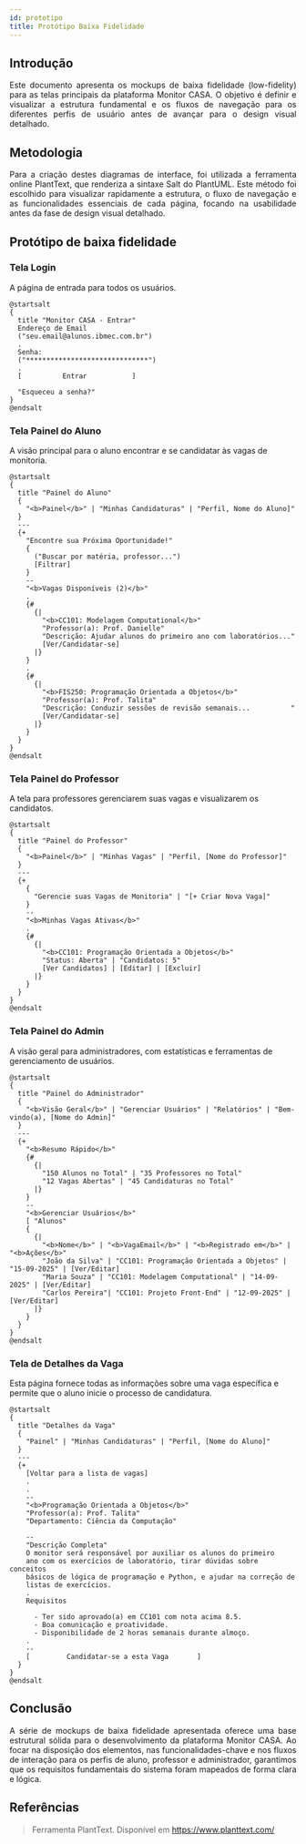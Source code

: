 ```yaml
---
id: prototipo
title: Protótipo Baixa Fidelidade
---
```

## Introdução

<p align = "justify">
Este documento apresenta os mockups de baixa fidelidade (low-fidelity) para as telas principais da plataforma Monitor CASA.  O objetivo é definir e visualizar a estrutura fundamental e os fluxos de navegação para os diferentes perfis de usuário antes de avançar para o design visual detalhado.
</p>

## Metodologia

<p align = "justify">
Para a criação destes diagramas de interface, foi utilizada a ferramenta online PlantText, que renderiza a sintaxe Salt do PlantUML. Este método foi escolhido para visualizar rapidamente a estrutura, o fluxo de navegação e as funcionalidades essenciais de cada página, focando na usabilidade antes da fase de design visual detalhado. 
</p>

## Protótipo de baixa fidelidade

### Tela Login
A página de entrada para todos os usuários.



```puml
@startsalt
{
  title "Monitor CASA - Entrar"
  Endereço de Email
  ("seu.email@alunos.ibmec.com.br")
  .
  Senha:
  ("******************************")
  .
  [          Entrar           ]
  
  "Esqueceu a senha?"
}
@endsalt

```

### Tela Painel do Aluno
A visão principal para o aluno encontrar e se candidatar às vagas de monitoria.

```puml
@startsalt
{
  title "Painel do Aluno"
  {
    "<b>Painel</b>" | "Minhas Candidaturas" | "Perfil, Nome do Aluno]"
  }
  ---
  {+
    "Encontre sua Próxima Oportunidade!"
    {
      ("Buscar por matéria, professor...")
      [Filtrar]
    }
    --
    "<b>Vagas Disponíveis (2)</b>"
    .
    {#
      {|
        "<b>CC101: Modelagem Computational</b>"
        "Professor(a): Prof. Danielle"
        "Descrição: Ajudar alunos do primeiro ano com laboratórios..."
        [Ver/Candidatar-se]
      |}
    }
    .
    {#
      {|
        "<b>FIS250: Programação Orientada a Objetos</b>"
        "Professor(a): Prof. Talita"
        "Descrição: Conduzir sessões de revisão semanais...          "
        [Ver/Candidatar-se]
      |}
    }
  }
}
@endsalt    
```

### Tela Painel do Professor
A tela para professores gerenciarem suas vagas e visualizarem os candidatos.


```puml
@startsalt
{
  title "Painel do Professor"
  {
    "<b>Painel</b>" | "Minhas Vagas" | "Perfil, [Nome do Professor]"
  }
  ---
  {+
    {
      "Gerencie suas Vagas de Monitoria" | "[+ Criar Nova Vaga]"
    }
    --
    "<b>Minhas Vagas Ativas</b>"
    .
    {#
      {|
        "<b>CC101: Programação Orientada a Objetos</b>"
        "Status: Aberta" | "Candidatos: 5" 
        [Ver Candidatos] | [Editar] | [Excluir]
      |}
    }
  }
}
@endsalt
```

### Tela Painel do Admin
A visão geral para administradores, com estatísticas e ferramentas de gerenciamento de usuários.


```puml
@startsalt
{
  title "Painel do Administrador"
  {
    "<b>Visão Geral</b>" | "Gerenciar Usuários" | "Relatórios" | "Bem-vindo(a), [Nome do Admin]"
  }
  ---
  {+
    "<b>Resumo Rápido</b>"
    {#
      {|
        "150 Alunos no Total" | "35 Professores no Total"
        "12 Vagas Abertas" | "45 Candidaturas no Total"
      |}
    }
    --
    "<b>Gerenciar Usuários</b>"
    [ "Alunos"
    {
      {|
        "<b>Nome</b>" | "<b>VagaEmail</b>" | "<b>Registrado em</b>" | "<b>Ações</b>"
        "João da Silva" | "CC101: Programação Orientada a Objetos" | "15-09-2025" | [Ver/Editar]
        "Maria Souza" | "CC101: Modelagem Computational" | "14-09-2025" | [Ver/Editar]
        "Carlos Pereira"| "CC101: Projeto Front-End" | "12-09-2025" | [Ver/Editar]
      |}
    }
  }
}
@endsalt
```


### Tela de Detalhes da Vaga
Esta página fornece todas as informações sobre uma vaga específica e permite que o aluno inicie o processo de candidatura.

```puml
@startsalt
{
  title "Detalhes da Vaga"
  {
    "Painel" | "Minhas Candidaturas" | "Perfil, [Nome do Aluno]"
  }
  ---
  {+
    [Voltar para a lista de vagas]
    .
    .
    --
    "<b>Programação Orientada a Objetos</b>"
    "Professor(a): Prof. Talita"
    "Departamento: Ciência da Computação"
    
    --
    "Descrição Completa"
    O monitor será responsável por auxiliar os alunos do primeiro
    ano com os exercícios de laboratório, tirar dúvidas sobre conceitos
    básicos de lógica de programação e Python, e ajudar na correção de 
    listas de exercícios.
    .
    Requisitos
    
      - Ter sido aprovado(a) em CC101 com nota acima 8.5.
      - Boa comunicação e proatividade.
      - Disponibilidade de 2 horas semanais durante almoço.
    .
    --
    [         Candidatar-se a esta Vaga       ]
  }
}
@endsalt
```


## Conclusão

<p align = "justify">
A série de mockups de baixa fidelidade apresentada oferece uma base estrutural sólida para o desenvolvimento da plataforma Monitor CASA. Ao focar na disposição dos elementos, nas funcionalidades-chave e nos fluxos de interação para os perfis de aluno, professor e administrador, garantimos que os requisitos fundamentais do sistema foram mapeados de forma clara e lógica.
</p>

## Referências
> Ferramenta PlantText. Disponível em https://www.planttext.com/
